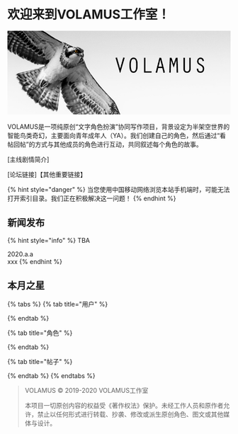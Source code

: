 # 欢迎来到VOLAMUS工作室！

![](.gitbook/assets/osprey-temp-banner.jpg)

VOLAMUS是一项纯原创“文字角色扮演”协同写作项目，背景设定为半架空世界的智能鸟类奇幻，主要面向青年成年人（YA）。我们创建自己的角色，然后通过“看帖回帖”的方式与其他成员的角色进行互动，共同叙述每个角色的故事。

\[主线剧情简介\]

\[论坛链接\]【其他重要链接】

{% hint style="danger" %}
当您使用中国移动网络浏览本站手机端时，可能无法打开索引目录。我们正在积极解决这一问题！
{% endhint %}

## 新闻发布

{% hint style="info" %}
TBA

2020.a.a  
xxx
{% endhint %}

## 本月之星

{% tabs %}
{% tab title="用户" %}

{% endtab %}

{% tab title="角色" %}

{% endtab %}

{% tab title="帖子" %}

{% endtab %}
{% endtabs %}







> VOLAMUS © 2019-2020 VOLAMUS工作室
>
> 本项目一切原创内容的权益受《著作权法》保护。未经工作人员和原作者允许，禁止以任何形式进行转载、抄袭、修改或派生原创角色、图文或其他媒体与设计。

